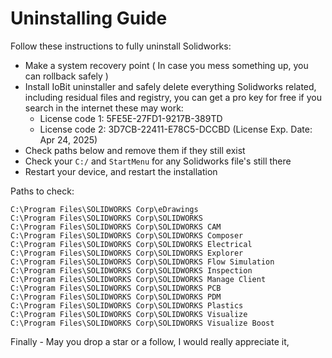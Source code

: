 # Uninstalling Guide

Follow these instructions to fully uninstall Solidworks:
- Make a system recovery point ( In case you mess something up, you can rollback safely )
- Install IoBit uninstaller and safely delete everything Solidworks related, including residual files and registry, you can get a pro key for free if you search in the internet these may work:
    - License code 1: 5FE5E-27FD1-9217B-389TD
    - License code 2: 3D7CB-22411-E78C5-DCCBD (License Exp. Date: Apr 24, 2025)
- Check paths below and remove them if they still exist
- Check your `C:/` and `StartMenu` for any Solidworks file's still there
- Restart your device, and restart the installation

Paths to check:
```
C:\Program Files\SOLIDWORKS Corp\eDrawings  
C:\Program Files\SOLIDWORKS Corp\SOLIDWORKS
C:\Program Files\SOLIDWORKS Corp\SOLIDWORKS CAM
C:\Program Files\SOLIDWORKS Corp\SOLIDWORKS Composer
C:\Program Files\SOLIDWORKS Corp\SOLIDWORKS Electrical
C:\Program Files\SOLIDWORKS Corp\SOLIDWORKS Explorer
C:\Program Files\SOLIDWORKS Corp\SOLIDWORKS Flow Simulation
C:\Program Files\SOLIDWORKS Corp\SOLIDWORKS Inspection
C:\Program Files\SOLIDWORKS Corp\SOLIDWORKS Manage Client
C:\Program Files\SOLIDWORKS Corp\SOLIDWORKS PCB
C:\Program Files\SOLIDWORKS Corp\SOLIDWORKS PDM
C:\Program Files\SOLIDWORKS Corp\SOLIDWORKS Plastics
C:\Program Files\SOLIDWORKS Corp\SOLIDWORKS Visualize
C:\Program Files\SOLIDWORKS Corp\SOLIDWORKS Visualize Boost
```

Finally - May you drop a star or a follow, I would really appreciate it,
